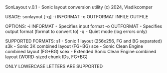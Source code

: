 SonLayout v.0.1 - Sonic layout conversion utility
(c) 2024, Vladikcomper

USAGE:
        sonlayout [-q] -i INFORMAT -o OUTFORMAT INFILE OUTFILE

OPTIONS:
        -i INFORMAT - Specifies input format
        -o OUTFORMAT - Specifies output format (format to convert to)
        -q - Quiet mode (log errors only)

SUPPORTED FORMATS:
        s1 - Sonic 1 layout (256x256, FG and BG separated)
        s3k - Sonic 3K combined layout (FG+BG)
        sce - Sonic Clean Engine combined layout (FG+BG)
        scex - Extended Sonic Clean Engine combined layout (WORD-sized chunk IDs, FG+BG)

ONLY LOWERCASE LETTERS ARE SUPPORTED
